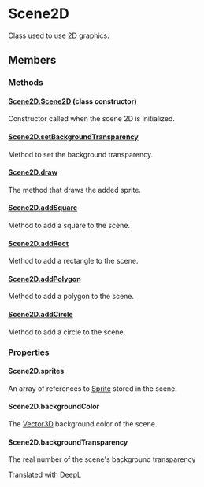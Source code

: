 # Scene2D

Class used to use 2D graphics.

## Members

### Methods

#### [Scene2D.Scene2D](/lib/2d/scene/constructor) (class constructor)

Constructor called when the scene 2D is initialized.

#### [Scene2D.setBackgroundTransparency](/lib/2d/scene/setBackgroundTransparency)

Method to set the background transparency.

#### [Scene2D.draw](/lib/2d/scene/draw)

The method that draws the added sprite.

#### [Scene2D.addSquare](/lib/2d/scene/addSquare)

Method to add a square to the scene.

#### [Scene2D.addRect](/lib/2d/scene/addRect)

Method to add a rectangle to the scene.

#### [Scene2D.addPolygon](/lib/2d/scene/addPolygon)

Method to add a polygon to the scene.

#### [Scene2D.addCircle](/lib/2d/scene/addCircle)

Method to add a circle to the scene.

### Properties

#### Scene2D.sprites

An array of references to [Sprite](/lib/2d/sprite/index) stored in the scene.

#### Scene2D.backgroundColor

The [Vector3D](/lib/math/vec3) background color of the scene.

#### Scene2D.backgroundTransparency

The real number of the scene's background transparency

Translated with DeepL